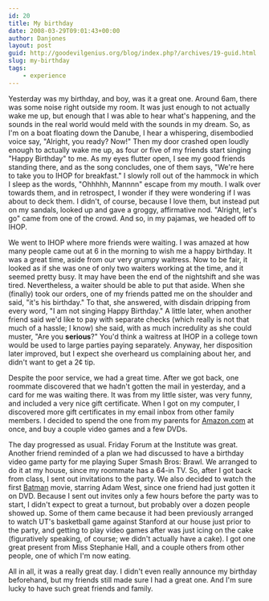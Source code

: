 ```yaml
---
id: 20
title: My birthday
date: 2008-03-29T09:01:43+00:00
author: Danjones
layout: post
guid: http://goodevilgenius.org/blog/index.php?/archives/19-guid.html
slug: my-birthday
tags:
    - experience
---
```

Yesterday was my birthday, and boy, was it a great one. Around 6am, there was some noise right outside my room. It was just enough to not actually wake me up, but enough that I was able to hear what's happening, and the sounds in the real world would meld with the sounds in my dream. So, as I'm on a boat floating down the Danube, I hear a whispering, disembodied voice say, "Alright, you ready? Now!" Then my door crashed open loudly enough to actually wake me up, as four or five of my friends start singing "Happy Birthday" to me. As my eyes flutter open, I see my good friends standing there, and as the song concludes, one of them says, "We're here to take you to IHOP for breakfast." I slowly roll out of the hammock in which I sleep as the words, "Ohhhhh, Mannnn" escape from my mouth. I walk over towards them, and in retrospect, I wonder if they were wondering if I was about to deck them. I didn't, of course, because I love them, but instead put on my sandals, looked up and gave a groggy, affirmative nod. "Alright, let's go" came from one of the crowd. And so, in my pajamas, we headed off to IHOP.

We went to IHOP where more friends were waiting. I was amazed at how many people came out at 6 in the morning to wish me a happy birthday. It was a great time, aside from our very grumpy waitress. Now to be fair, it looked as if she was one of only two waiters working at the time, and it seemed pretty busy. It may have been the end of the nightshift and she was tired. Nevertheless, a waiter should be able to put that aside. When she (finally) took our orders, one of my friends patted me on the shoulder and said, "it's his birthday." To that, she answered, with disdain dripping from every word, "I am not singing Happy Birthday." A little later, when another friend said we'd like to pay with separate checks (which really is not that much of a hassle; I know) she said, with as much incredulity as she could muster, "Are you **serious**?" You'd think a waitress at IHOP in a college town would be used to large parties paying separately. Anyway, her disposition later improved, but I expect she overheard us complaining about her, and didn't want to get a 2&cent; tip.

Despite the poor service, we had a great time. After we got back, one roommate discovered that we hadn't gotten the mail in yesterday, and a card for me was waiting there. It was from my little sister, was very funny, and included a very nice gift certificate. When I got on my computer, I discovered more gift certificates in my email inbox from other family members. I decided to spend the one from my parents for [Amazon.com](https://www.amazon.com/hz/wishlist/ls/EDWBIGLXVITD) at once, and buy a couple video games and a few DVDs.

The day progressed as usual. Friday Forum at the Institute was great. Another friend reminded of a plan we had discussed to have a birthday video game party for me playing Super Smash Bros: Brawl. We arranged to do it at my house, since my roommate has a 64-in TV. So, after I got back from class, I sent out invitations to the party. We also decided to watch the first [Batman](https://www.imdb.com/title/tt0060153/) movie, starring Adam West, since one friend had just gotten it on DVD. Because I sent out invites only a few hours before the party was to start, I didn't expect to great a turnout, but probably over a dozen people showed up. Some of them came because it had been previously arranged to watch UT's basketball game against Stanford at our house just prior to the party, and getting to play video games after was just icing on the cake (figuratively speaking, of course; we didn't actually have a cake). I got one great present from Miss Stephanie Hall, and a couple others from other people, one of which I'm now eating.

All in all, it was a really great day. I didn't even really announce my birthday beforehand, but my friends still made sure I had a great one. And I'm sure lucky to have such great friends and family.
